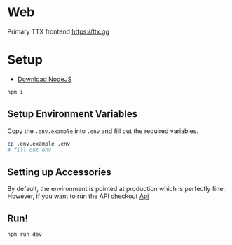 # Web

Primary TTX frontend https://ttx.gg

# Setup

- [Download NodeJS](https://nodejs.org/)

```sh
npm i
```

## Setup Environment Variables

Copy the `.env.example` into `.env` and fill out the required variables.

```sh
cp .env.example .env
# fill out env
```

## Setting up Accessories

By default, the environment is pointed at production which is perfectly fine. However, if you want to run
the API checkout [Api](https://github.com/ttxdev/TTX/tree/main/src/Interface/Api)

##  Run!

```sh
npm run dev
```
